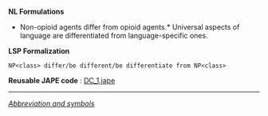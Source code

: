 __NL Formulations__ 



* Non-opioid agents differ from opioid agents.* Universal aspects of language are differentiated from language-specific ones.


  

__LSP Formalization__ 




```
NP<class> differ/be different/be differentiate from NP<class>

```


__Reusable JAPE code__ 
 :
 [DC\_1.jape](../images/0/01/DC_1.jape "DC 1.jape") 





---



_[Abbreviation and symbols](../../Community/LSPSymbols "Community:LSPSymbols")_